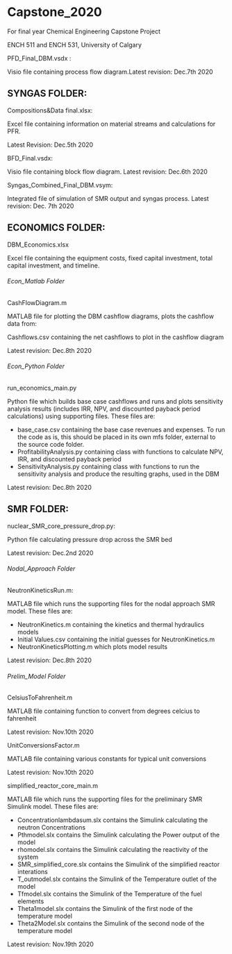 # Capstone_2020

For final year Chemical Engineering Capstone Project

ENCH 511 and ENCH 531, University of Calgary  

PFD_Final_DBM.vsdx : 

Visio file containing process flow diagram.Latest revision: Dec.7th 2020

## SYNGAS FOLDER:
Compositions&Data final.xlsx: 

Excel file containing information on material streams and calculations for PFR. 

Latest Revision: Dec.5th 2020

BFD_Final.vsdx: 

Visio file containing block flow diagram.
Latest revision: Dec.6th 2020

Syngas_Combined_Final_DBM.vsym: 

Integrated file of simulation of SMR output and syngas process. Latest revision: Dec. 7th 2020
## ECONOMICS FOLDER:
DBM_Economics.xlsx

Excel file containing the equipment costs, fixed capital investment, total capital investment, and timeline.

###### Econ_Matlab Folder
CashFlowDiagram.m

MATLAB file for plotting the DBM cashflow diagrams, plots the cashflow data from: 

Cashflows.csv containing the net cashflows to plot in the cashflow diagram

Latest revision: Dec.8th 2020

###### Econ_Python Folder
run_economics_main.py

Python file which builds base case cashflows and runs and plots sensitivity analysis results (includes IRR, NPV, and discounted payback period calculations) using supporting files.  These files are:
* base_case.csv containing the base case revenues and expenses.  To run the code as is, this should be placed in its own mfs folder, external to the source code folder.
* ProfitabilityAnalysis.py containing class with functions to calculate NPV, IRR, and discounted payback period
* SensitivityAnalysis.py containing class with functions to run the sensitivity analysis and produce the resulting graphs, used in the DBM

Latest revision: Dec.8th 2020

## SMR FOLDER:
nuclear_SMR_core_pressure_drop.py:

Python file calculating pressure drop across the SMR bed

Latest revision: Dec.2nd 2020

###### Nodal_Approach Folder
NeutronKineticsRun.m:

MATLAB file which runs the supporting files for the nodal approach SMR model.  These files are:
* NeutronKinetics.m containing the kinetics and thermal hydraulics models 
* Initial Values.csv containing the initial guesses for NeutronKinetics.m
* NeutronKineticsPlotting.m which plots model results

Latest revision: Dec.8th 2020

###### Prelim_Model Folder 
CelsiusToFahrenheit.m 

MATLAB file containing function to convert from degrees celcius to fahrenheit

Latest revision: Nov.10th 2020

UnitConversionsFactor.m 

MATLAB file containing various constants for typical unit conversions

Latest revision: Nov.10th 2020

simplified_reactor_core_main.m 

MATLAB file which runs the supporting files for the preliminary SMR Simulink model.  These files are:
* Concentrationlambdasum.slx contains the Simulink calculating the neutron Concentrations
* Pthmodel.slx  contains the Simulink calculating the Power output of the model
* rhomodel.slx contains the Simulink calculating the reactivity of the system
* SMR_simplified_core.slx contains the Simulink of the simplified reactor interations
* T_outmodel.slx contains the Simulink of the Temperature outlet of the model
* Tfmodel.slx contains the Simulink of the Temperature of the fuel elements
* Theta1model.slx contains the Simulink of the first node of the temperature model
* Theta2Model.slx contains the Simulink of the second node of the temperature model

Latest revision: Nov.19th 2020
